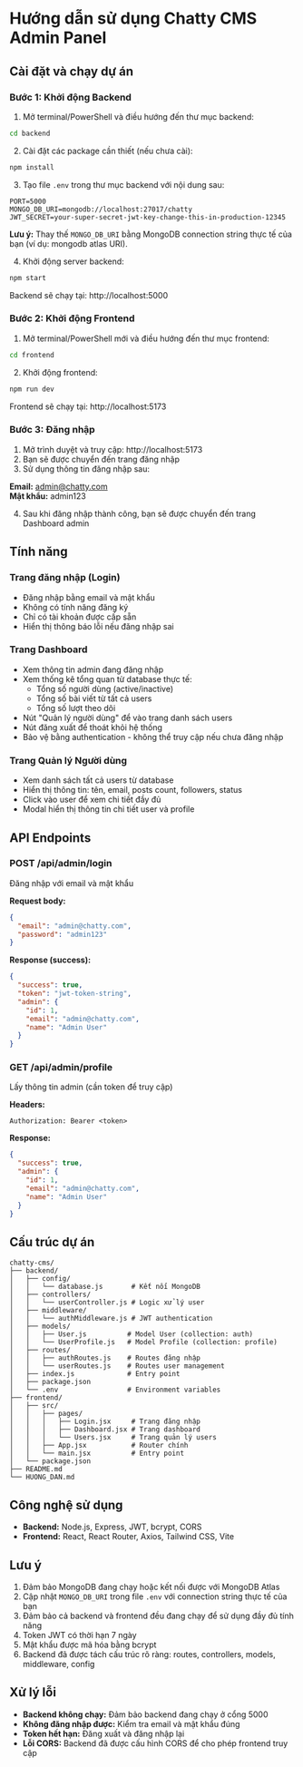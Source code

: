 # Hướng dẫn sử dụng Chatty CMS Admin Panel

## Cài đặt và chạy dự án

### Bước 1: Khởi động Backend

1. Mở terminal/PowerShell và điều hướng đến thư mục backend:
```bash
cd backend
```

2. Cài đặt các package cần thiết (nếu chưa cài):
```bash
npm install
```

3. Tạo file `.env` trong thư mục backend với nội dung sau:
```env
PORT=5000
MONGO_DB_URI=mongodb://localhost:27017/chatty
JWT_SECRET=your-super-secret-jwt-key-change-this-in-production-12345
```

**Lưu ý:** Thay thế `MONGO_DB_URI` bằng MongoDB connection string thực tế của bạn (ví dụ: mongodb atlas URI).

4. Khởi động server backend:
```bash
npm start
```

Backend sẽ chạy tại: http://localhost:5000

### Bước 2: Khởi động Frontend

1. Mở terminal/PowerShell mới và điều hướng đến thư mục frontend:
```bash
cd frontend
```

2. Khởi động frontend:
```bash
npm run dev
```

Frontend sẽ chạy tại: http://localhost:5173

### Bước 3: Đăng nhập

1. Mở trình duyệt và truy cập: http://localhost:5173
2. Bạn sẽ được chuyển đến trang đăng nhập
3. Sử dụng thông tin đăng nhập sau:

**Email:** admin@chatty.com  
**Mật khẩu:** admin123

4. Sau khi đăng nhập thành công, bạn sẽ được chuyển đến trang Dashboard admin

## Tính năng

### Trang đăng nhập (Login)
- Đăng nhập bằng email và mật khẩu
- Không có tính năng đăng ký
- Chỉ có tài khoản được cấp sẵn
- Hiển thị thông báo lỗi nếu đăng nhập sai

### Trang Dashboard
- Xem thông tin admin đang đăng nhập
- Xem thống kê tổng quan từ database thực tế:
  - Tổng số người dùng (active/inactive)
  - Tổng số bài viết từ tất cả users
  - Tổng số lượt theo dõi
- Nút "Quản lý người dùng" để vào trang danh sách users
- Nút đăng xuất để thoát khỏi hệ thống
- Bảo vệ bằng authentication - không thể truy cập nếu chưa đăng nhập

### Trang Quản lý Người dùng
- Xem danh sách tất cả users từ database
- Hiển thị thông tin: tên, email, posts count, followers, status
- Click vào user để xem chi tiết đầy đủ
- Modal hiển thị thông tin chi tiết user và profile

## API Endpoints

### POST /api/admin/login
Đăng nhập với email và mật khẩu

**Request body:**
```json
{
  "email": "admin@chatty.com",
  "password": "admin123"
}
```

**Response (success):**
```json
{
  "success": true,
  "token": "jwt-token-string",
  "admin": {
    "id": 1,
    "email": "admin@chatty.com",
    "name": "Admin User"
  }
}
```

### GET /api/admin/profile
Lấy thông tin admin (cần token để truy cập)

**Headers:**
```
Authorization: Bearer <token>
```

**Response:**
```json
{
  "success": true,
  "admin": {
    "id": 1,
    "email": "admin@chatty.com",
    "name": "Admin User"
  }
}
```

## Cấu trúc dự án

```
chatty-cms/
├── backend/
│   ├── config/
│   │   └── database.js       # Kết nối MongoDB
│   ├── controllers/
│   │   └── userController.js # Logic xử lý user
│   ├── middleware/
│   │   └── authMiddleware.js # JWT authentication
│   ├── models/
│   │   ├── User.js          # Model User (collection: auth)
│   │   └── UserProfile.js   # Model Profile (collection: profile)
│   ├── routes/
│   │   ├── authRoutes.js    # Routes đăng nhập
│   │   └── userRoutes.js    # Routes user management
│   ├── index.js             # Entry point
│   ├── package.json
│   └── .env                 # Environment variables
├── frontend/
│   ├── src/
│   │   ├── pages/
│   │   │   ├── Login.jsx     # Trang đăng nhập
│   │   │   ├── Dashboard.jsx # Trang dashboard
│   │   │   └── Users.jsx     # Trang quản lý users
│   │   ├── App.jsx           # Router chính
│   │   └── main.jsx          # Entry point
│   └── package.json
├── README.md
└── HUONG_DAN.md
```

## Công nghệ sử dụng

- **Backend:** Node.js, Express, JWT, bcrypt, CORS
- **Frontend:** React, React Router, Axios, Tailwind CSS, Vite

## Lưu ý

1. Đảm bảo MongoDB đang chạy hoặc kết nối được với MongoDB Atlas
2. Cập nhật `MONGO_DB_URI` trong file `.env` với connection string thực tế của bạn
3. Đảm bảo cả backend và frontend đều đang chạy để sử dụng đầy đủ tính năng
4. Token JWT có thời hạn 7 ngày
5. Mật khẩu được mã hóa bằng bcrypt
6. Backend đã được tách cấu trúc rõ ràng: routes, controllers, models, middleware, config

## Xử lý lỗi

- **Backend không chạy:** Đảm bảo backend đang chạy ở cổng 5000
- **Không đăng nhập được:** Kiểm tra email và mật khẩu đúng
- **Token hết hạn:** Đăng xuất và đăng nhập lại
- **Lỗi CORS:** Backend đã được cấu hình CORS để cho phép frontend truy cập

